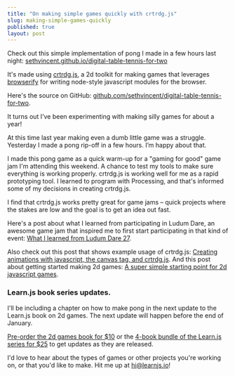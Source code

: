 ```yaml
---
title: "On making simple games quickly with crtrdg.js"
slug: making-simple-games-quickly
published: true
layout: post
---
```


Check out this simple implementation of pong I made in a few hours last night: [sethvincent.github.io/digital-table-tennis-for-two](http://sethvincent.github.io/digital-table-tennis-for-two)

It's made using [crtrdg.js](http://crtrdg.com), a 2d toolkit for making games that leverages [browserify](http://browserify.org) for writing node-style javascript modules for the browser.

Here's the source on GitHub: [github.com/sethvincent/digital-table-tennis-for-two](http://github.com/sethvincent/digital-table-tennis-for-two).

It turns out I’ve been experimenting with making silly games for about a year!

At this time last year making even a dumb little game was a struggle. Yesterday I made a pong rip-off in a few hours. I’m happy about that.

I made this pong game as a quick warm-up for a "gaming for good" game jam I'm attending this weekend. A chance to test my tools to make sure everything is working properly. crtrdg.js is working well for me as a rapid prototyping tool. I learned to program with Processing, and that's informed some of my decisions in creating crtrdg.js.

I find that crtrdg.js works pretty great for game jams – quick projects where the stakes are low and the goal is to get an idea out fast. 

Here's a post about what I learned from participating in Ludum Dare, an awesome game jam that inspired me to first start participating in that kind of event: [What I learned from Ludum Dare 27](http://superbigtree.tumblr.com/post/59937961490/what-i-learned-from-ludum-dare-27).

Also check out this post that shows example usage of crtrdg.js: [Creating animations with javascript, the canvas tag, and crtrdg.js](http://superbigtree.tumblr.com/post/62030587562/creating-animations-with-javascript-the-canvas-tag). And this post about getting started making 2d games: [A super simple starting point for 2d javascript games](http://learnjs.io/blog/2013/11/16/simple-2d-game/).

### Learn.js book series updates.

I'll be including a chapter on how to make pong in the next update to the Learn.js book on 2d games. The next update will happen before the end of January.

[Pre-order the 2d games book for $10](http://gum.co/learnjs02) or the [4-book bundle of the Learn.js series for $25](http://gum.co/bundle01) to get updates as they are released.

I'd love to hear about the types of games or other projects you're working on, or that you'd like to make. Hit me up at hi@learnjs.io!